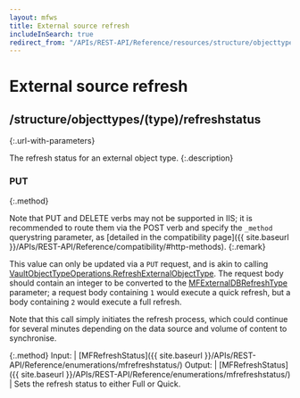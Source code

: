 ```yaml
---
layout: mfws
title: External source refresh
includeInSearch: true
redirect_from: "/APIs/REST-API/Reference/resources/structure/objecttypes/type/refreshstatus.html"
---
```


# External source refresh

## /structure/objecttypes/(type)/refreshstatus
{:.url-with-parameters}

The refresh status for an external object type. 
{:.description}

### PUT
{:.method}

Note that PUT and DELETE verbs may not be supported in IIS; it is recommended to route them via the POST verb and specify the `_method` querystring parameter, as [detailed in the compatibility page]({{ site.baseurl }}/APIs/REST-API/Reference/compatibility/#http-methods).
{:.remark}

This value can only be updated via a `PUT` request, and is akin to calling [VaultObjectTypeOperations.RefreshExternalObjectType](https://www.m-files.com/api/documentation/index.html#MFilesAPI~VaultObjectTypeOperations~RefreshExternalObjectType.html).  The request body should contain an integer to be converted to the [MFExternalDBRefreshType](https://www.m-files.com/api/documentation/index.html#MFilesAPI~MFExternalDBRefreshType.html) parameter; a request body containing `1` would execute a quick refresh, but a body containing `2` would execute a full refresh.

Note that this call simply initiates the refresh process, which could continue for several minutes depending on the data source and volume of content to synchronise.

{:.method}
Input: | [MFRefreshStatus]({{ site.baseurl }}/APIs/REST-API/Reference/enumerations/mfrefreshstatus/)
Output: | [MFRefreshStatus]({{ site.baseurl }}/APIs/REST-API/Reference/enumerations/mfrefreshstatus/)
| Sets the refresh status to either Full or Quick.